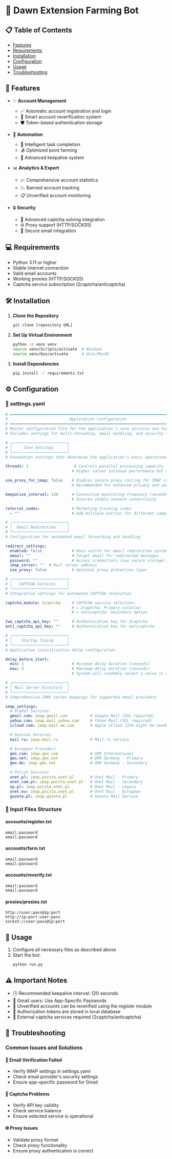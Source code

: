 # 🌅 Dawn Extension Farming Bot

## 📋 Table of Contents
- [Features](#-features)
- [Requirements](#-requirements)
- [Installation](#-installation)
- [Configuration](#%EF%B8%8F-configuration)
- [Usage](#-usage)
- [Troubleshooting](#-troubleshooting)

## 🚀 Features

- ✨ **Account Management**
  - ✅ Automatic account registration and login
  - 📧 Smart account reverification system
  - 🛡️ Token-based authentication storage
  
- 🤖 **Automation**
  - 🌾 Intelligent task completion
  - 💰 Optimized point farming
  - 🔄 Advanced keepalive system
  
- 📊 **Analytics & Export**
  - 📈 Comprehensive account statistics
  - 📉 Banned account tracking
  - 📋 Unverified account monitoring
  
- 🔒 **Security**
  - 🧩 Advanced captcha solving integration
  - 🌐 Proxy support (HTTP/SOCKS5)
  - 🔐 Secure email integration

## 💻 Requirements

- Python 3.11 or higher
- Stable internet connection
- Valid email accounts
- Working proxies (HTTP/SOCKS5)
- Captcha service subscription (2captcha/anticaptcha)

## 🛠️ Installation

1. **Clone the Repository**
   ```bash
   git clone [repository URL]
   ```

2. **Set Up Virtual Environment**
   ```bash
   python -m venv venv
   source venv/Scripts/activate  # Windows
   source venv/bin/activate      # Unix/MacOS
   ```

3. **Install Dependencies**
   ```bash
   pip install -r requirements.txt
   ```

## ⚙️ Configuration

### 📁 settings.yaml

```yaml
# ━━━━━━━━━━━━━━━━━━━━━━━━━━━━━━━━━━━━━━━━━━━━━━━━━━━━━━━━━━━━━━━━━━━━━━━━━━━━━━
#                           Application Configuration
# ━━━━━━━━━━━━━━━━━━━━━━━━━━━━━━━━━━━━━━━━━━━━━━━━━━━━━━━━━━━━━━━━━━━━━━━━━━━━━━
# Master configuration file for the application's core services and functionality.
# Includes settings for multi-threading, email handling, and security features.

# ┌────────────────────────┐
# │     Core Settings      │
# └────────────────────────┘
# Foundation settings that determine the application's basic operational parameters

threads: 3                    # Controls parallel processing capacity
                             # Higher values increase performance but consume more resources

use_proxy_for_imap: false    # Enables secure proxy routing for IMAP connections
                             # Recommended for enhanced privacy and security

keepalive_interval: 120      # Connection monitoring frequency (seconds)
                             # Ensures stable network connectivity

referral_codes:              # Marketing tracking codes
  - ""                       # Add multiple entries for different campaigns

# ┌────────────────────────┐
# │  Email Redirection     │
# └────────────────────────┘
# Configuration for automated email forwarding and handling

redirect_settings:
  enabled: false             # Main switch for email redirection system
  email: ""                  # Target email for redirected messages
  password: ""               # Access credentials (use secure storage!)
  imap_server: ""  # Mail server address
  use_proxy: false           # Optional proxy protection layer

# ┌────────────────────────┐
# │   CAPTCHA Services     │
# └────────────────────────┘
# Integration settings for automated CAPTCHA resolution

captcha_module: 2captcha     # CAPTCHA service selection:
                             # ▸ 2captcha: Primary solution
                             # ▸ anticaptcha: Secondary option

two_captcha_api_key: ""      # Authentication key for 2captcha
anti_captcha_api_key: ""     # Authentication key for anticaptcha

# ┌────────────────────────┐
# │    Startup Timing      │
# └────────────────────────┘
# Application initialization delay configuration

delay_before_start:
  min: 2                     # Minimum delay duration (seconds)
  max: 3                     # Maximum delay duration (seconds)
                             # System will randomly select a value in this range

# ┌────────────────────────┐
# │ Mail Server Directory  │
# └────────────────────────┘
# Comprehensive IMAP server mappings for supported email providers

imap_settings:
  # Global Services
  gmail.com: imap.gmail.com          # Google Mail (SSL required)
  yahoo.com: imap.mail.yahoo.com     # Yahoo Mail (SSL required)
  icloud.com: imap.mail.me.com       # Apple iCloud (2FA might be needed)

  # Russian Services
  mail.ru: imap.mail.ru              # Mail.ru service

  # European Providers
  gmx.com: imap.gmx.com              # GMX International
  gmx.net: imap.gmx.net              # GMX Germany - Primary
  gmx.de: imap.gmx.net               # GMX Germany - Secondary

  # Polish Services
  onet.pl: imap.poczta.onet.pl       # Onet Mail - Primary
  onet.com.pl: imap.poczta.onet.pl   # Onet Mail - Secondary
  op.pl: imap.poczta.onet.pl         # Onet Mail - Legacy
  onet.eu: imap.poczta.onet.pl       # Onet Mail - European
  gazeta.pl: imap.gazeta.pl          # Gazeta Mail Service
```

### 📁 Input Files Structure

#### accounts/register.txt
```
email:password
email:password
```

#### accounts/farm.txt
```
email:password
email:password
```

#### accounts/reverify.txt
```
email:password
email:password
```

#### proxies/proxies.txt
```
http://user:pass@ip:port
http://ip:port:user:pass
socks5://user:pass@ip:port
```

## 🚀 Usage

1. Configure all necessary files as described above
2. Start the bot:
   ```bash
   python run.py
   ```

## ⚠️ Important Notes

- 🕒 Recommended keepalive interval: 120 seconds
- 📧 Gmail users: Use App-Specific Passwords
- 🔄 Unverified accounts can be reverified using the register module
- 💾 Authorization tokens are stored in local database
- 🤖 External captcha services required (2captcha/anticaptcha)

## 🔧 Troubleshooting

### Common Issues and Solutions

#### 📧 Email Verification Failed
- Verify IMAP settings in settings.yaml
- Check email provider's security settings
- Ensure app-specific password for Gmail

#### 🧩 Captcha Problems
- Verify API key validity
- Check service balance
- Ensure selected service is operational

#### 🌐 Proxy Issues
- Validate proxy format
- Check proxy functionality
- Ensure proxy authentication is correct
